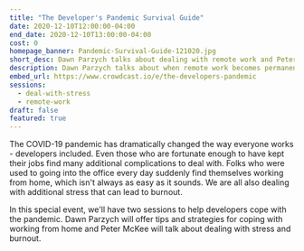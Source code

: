 ```yaml
---
title: "The Developer's Pandemic Survival Guide"
date: 2020-12-10T12:00:00-04:00
end_date: 2020-12-10T13:00:00-04:00
cost: 0
homepage_banner: Pandemic-Survival-Guide-121020.jpg
short_desc: Dawn Parzych talks about dealing with remote work and Peter McKee covers how to deal with burnout.
description: Dawn Parzych talks about when remote work becomes permanent and Peter McKee covers how to deal with burnout and stress.
embed_url: https://www.crowdcast.io/e/the-developers-pandemic
sessions:
  - deal-with-stress
  - remote-work
draft: false
featured: true
---
```


The COVID-19 pandemic has dramatically changed the way everyone works - developers included. Even those who are fortunate enough to have kept their jobs find many additional complications to deal with. Folks who were used to going into the office every day suddenly find themselves working from home, which isn't always as easy as it sounds. We are all also dealing with additional stress that can lead to burnout.

In this special event, we'll have two sessions to help developers cope with the pandemic. Dawn Parzych will offer tips and strategies for coping with working from home and Peter McKee will talk about dealing with stress and burnout.

